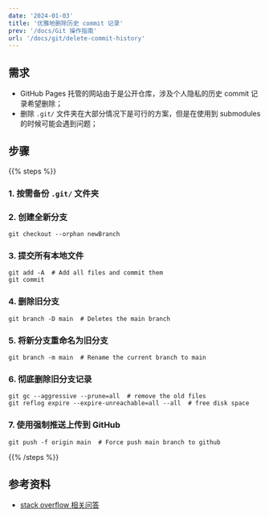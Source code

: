```yaml
---
date: '2024-01-03'
title: '优雅地删除历史 commit 记录'
prev: '/docs/Git 操作指南'
url: '/docs/git/delete-commit-history'
---
```


## 需求

- GitHub Pages 托管的网站由于是公开仓库，涉及个人隐私的历史 commit 记录希望删除；
- 删除 `.git/` 文件夹在大部分情况下是可行的方案，但是在使用到 submodules 的时候可能会遇到问题；

## 步骤

{{% steps %}}

### 1. 按需备份 `.git/` 文件夹

### 2. 创建全新分支

```shell
git checkout --orphan newBranch
```

### 3. 提交所有本地文件

```shell
git add -A  # Add all files and commit them
git commit
```

### 4. 删除旧分支

```shell
git branch -D main  # Deletes the main branch
```

### 5. 将新分支重命名为旧分支

```shell
git branch -m main  # Rename the current branch to main
```

### 6. 彻底删除旧分支记录

```shell
git gc --aggressive --prune=all  # remove the old files
git reflog expire --expire-unreachable=all --all  # free disk space
```

### 7. 使用强制推送上传到 GitHub

```shell
git push -f origin main  # Force push main branch to github
```

{{% /steps %}}

## 参考资料

- [stack overflow 相关问答](https://stackoverflow.com/questions/9683279/make-the-current-commit-the-only-initial-commit-in-a-git-repository)